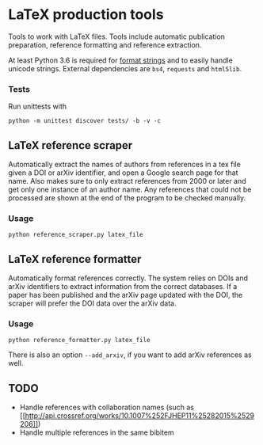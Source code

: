 # LaTeX production tools

Tools to work with LaTeX files. Tools include automatic publication preparation, reference formatting and reference extraction.

At least Python 3.6 is required for [format strings](https://www.python.org/dev/peps/pep-0498/) and to easily handle unicode strings.
External dependencies are `bs4`, `requests` and `html5lib`.

### Tests

Run unittests with 
```
python -m unittest discover tests/ -b -v -c
```

## LaTeX reference scraper

Automatically extract the names of authors from references in a tex file given a DOI or arXiv identifier, and open a Google search page for that name.
Also makes sure to only extract references from 2000 or later and get only one instance of an author name.
Any references that could not be processed are shown at the end of the program to be checked manually.

### Usage
    
```
python reference_scraper.py latex_file
```

## LaTeX reference formatter

Automatically format references correctly. The system relies on DOIs and arXiv identifiers to extract information from the correct databases.
If a paper has been published and the arXiv page updated with the DOI, the scraper will prefer the DOI data over the arXiv data.

### Usage
    
```
python reference_formatter.py latex_file
```


There is also an option `--add_arxiv`, if you want to add arXiv references as well.


## TODO

- Handle references with collaboration names (such as [[http://api.crossref.org/works/10.1007%252FJHEP11%25282015%2529206]])
- Handle multiple references in the same bibitem
